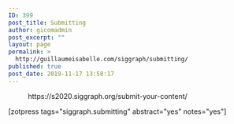 ```yaml
---
ID: 399
post_title: Submitting
author: gicomadmin
post_excerpt: ""
layout: page
permalink: >
  http://guillaumeisabelle.com/siggraph/submitting/
published: true
post_date: 2019-11-17 13:58:17
---
```

<!-- wp:core-embed/wordpress {"url":"https://s2020.siggraph.org/submit-your-content/","type":"wp-embed","providerNameSlug":"siggraph","className":""} --><figure class="wp-block-embed-wordpress wp-block-embed is-type-wp-embed is-provider-siggraph">

<div class="wp-block-embed__wrapper">
  https://s2020.siggraph.org/submit-your-content/
</div></figure> 

<!-- /wp:core-embed/wordpress -->

<!-- wp:shortcode --> [zotpress tags="siggraph.submitting" abstract="yes" notes="yes"] 

<!-- /wp:shortcode -->

<!-- wp:paragraph -->



<!-- /wp:paragraph -->